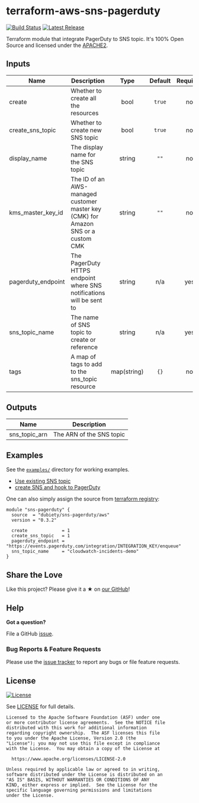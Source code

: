 # terraform-aws-sns-pagerduty

[![Build Status](https://travis-ci.com/dubiety/terraform-aws-sns-pagerduty.svg?branch=master)](https://travis-ci.org/dubiety/terraform-aws-sns-pagerduty)
[![Latest Release](https://img.shields.io/github/release/dubiety/terraform-aws-sns-pagerduty.svg)](https://github.com/dubiety/terraform-aws-sns-pagerduty/releases)

Terraform module that integrate PagerDuty to SNS topic.
It's 100% Open Source and licensed under the [APACHE2](LICENSE).

## Inputs

| Name | Description | Type | Default | Required |
|------|-------------|:----:|:-----:|:-----:|
| create | Whether to create all the resources | bool | `true` | no |
| create\_sns\_topic | Whether to create new SNS topic | bool | `true` | no |
| display\_name | The display name for the SNS topic | string | `""` | no |
| kms\_master\_key\_id | The ID of an AWS-managed customer master key (CMK) for Amazon SNS or a custom CMK | string | `""` | no |
| pagerduty\_endpoint | The PagerDuty HTTPS endpoint where SNS notifications will be sent to | string | n/a | yes |
| sns\_topic\_name | The name of SNS topic to create or reference | string | n/a | yes |
| tags | A map of tags to add to the sns_topic resource | map(string) | `{}` | no |

## Outputs

| Name | Description |
|------|-------------|
| sns\_topic\_arn | The ARN of the SNS topic |

## Examples

See the [`examples/`](examples/) directory for working examples.
  - [Use existing SNS topic](examples/simple/)
  - [create SNS and hook to PagerDuty](examples/create-sns/)

One can also simply assign the source from [terraform registry](https://registry.terraform.io/modules/dubiety/sns-pagerduty/aws/):

```hcl
module "sns-pagerduty" {
  source  = "dubiety/sns-pagerduty/aws"
  version = "0.3.2"

  create             = 1
  create_sns_topic   = 1
  pagerduty_endpoint = "https://events.pagerduty.com/integration/INTEGRATION_KEY/enqueue"
  sns_topic_name     = "cloudwatch-incidents-demo"
}
```

## Share the Love

Like this project? Please give it a ★ on [our GitHub](https://github.com/dubiety/terraform-aws-sns-pagerduty)!

## Help

**Got a question?**

File a GitHub [issue](https://github.com/dubiety/terraform-aws-sns-pagerduty/issues).

### Bug Reports & Feature Requests

Please use the [issue tracker](https://github.com/dubiety/terraform-aws-sns-pagerduty/issues) to report any bugs or file feature requests.

## License

[![License](https://img.shields.io/badge/License-Apache%202.0-blue.svg)](https://opensource.org/licenses/Apache-2.0)

See [LICENSE](LICENSE) for full details.

    Licensed to the Apache Software Foundation (ASF) under one
    or more contributor license agreements.  See the NOTICE file
    distributed with this work for additional information
    regarding copyright ownership.  The ASF licenses this file
    to you under the Apache License, Version 2.0 (the
    "License"); you may not use this file except in compliance
    with the License.  You may obtain a copy of the License at

      https://www.apache.org/licenses/LICENSE-2.0

    Unless required by applicable law or agreed to in writing,
    software distributed under the License is distributed on an
    "AS IS" BASIS, WITHOUT WARRANTIES OR CONDITIONS OF ANY
    KIND, either express or implied.  See the License for the
    specific language governing permissions and limitations
    under the License.
